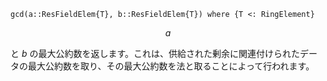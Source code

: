 ```
gcd(a::ResFieldElem{T}, b::ResFieldElem{T}) where {T <: RingElement}
```

$$
a
$$

と $b$ の最大公約数を返します。これは、供給された剰余に関連付けられたデータの最大公約数を取り、その最大公約数を法と取ることによって行われます。
